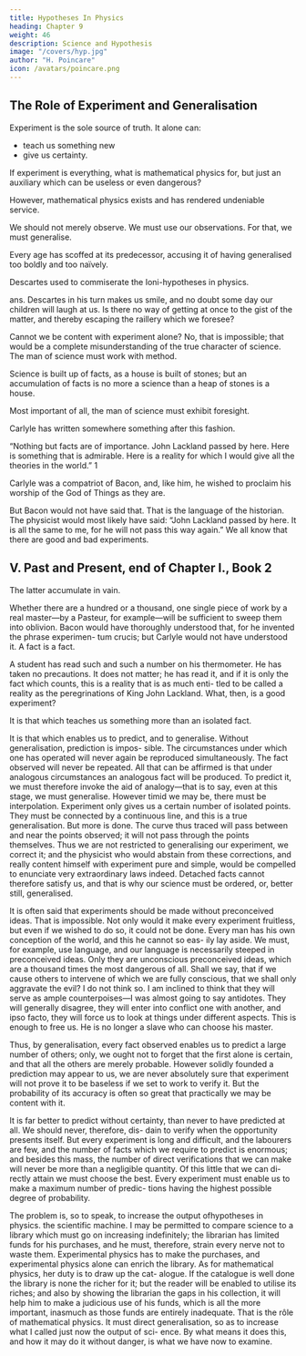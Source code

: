 ```yaml
---
title: Hypotheses In Physics
heading: Chapter 9
weight: 46
description: Science and Hypothesis
image: "/covers/hyp.jpg"
author: "H. Poincare"
icon: /avatars/poincare.png
---
```



<!-- PART IV. NATURE. -->


## The Role of Experiment and Generalisation

Experiment is the sole source of truth. It alone can:
- teach us something new
- give us certainty. 

If experiment is everything, what is mathematical physics for, but just an auxiliary which can be useless or even dangerous? 

<!-- What can experimental physics do with
such an auxiliary—an auxiliary, moreover, which seems
useless, and even may be dangerous? -->

However, mathematical physics exists and has rendered undeniable service.

We should not merely observe. We must use our observations. For that, we must generalise. 

<!-- This is what has always been done, only as
the recollection of past errors has made man more and
more circumspect, he has observed more and more and
generalised less and less.  -->

Every age has scoffed at its predecessor, accusing it of having generalised too boldly and too naïvely. 

Descartes used to commiserate the Ioni-hypotheses in physics.

ans. Descartes in his turn makes us smile, and no doubt
some day our children will laugh at us. Is there no way
of getting at once to the gist of the matter, and thereby
escaping the raillery which we foresee? 

Cannot we be content with experiment alone? No, that is impossible;
that would be a complete misunderstanding of the true
character of science. The man of science must work with
method. 

Science is built up of facts, as a house is built of
stones; but an accumulation of facts is no more a science
than a heap of stones is a house. 

Most important of all, the man of science must exhibit foresight. 

Carlyle has written somewhere something after this fashion. 

“Nothing but facts are of importance. John Lackland passed
by here. Here is something that is admirable. Here is
a reality for which I would give all the theories in the
world.” 1 

Carlyle was a compatriot of Bacon, and, like him, he wished to proclaim his worship of the God of Things as they are.

But Bacon would not have said that. That is the language of the historian. The physicist would most likely
have said: “John Lackland passed by here. It is all the same to me, for he will not pass this way again.”
We all know that there are good and bad experiments.

## V. Past and Present, end of Chapter I., Book 2

The latter accumulate in vain. 

Whether there are a hundred or a thousand, one single piece of work by a real
master—by a Pasteur, for example—will be sufficient to
sweep them into oblivion. Bacon would have thoroughly
understood that, for he invented the phrase experimen-
tum crucis; but Carlyle would not have understood it. A
fact is a fact. 

A student has read such and such a number on his thermometer. He has taken no precautions.
It does not matter; he has read it, and if it is only the
fact which counts, this is a reality that is as much enti-
tled to be called a reality as the peregrinations of King
John Lackland. What, then, is a good experiment? 

It is that which teaches us something more than an isolated fact. 

It is that which enables us to predict, and to
generalise. Without generalisation, prediction is impos-
sible. The circumstances under which one has operated
will never again be reproduced simultaneously. The fact
observed will never be repeated. All that can be affirmed
is that under analogous circumstances an analogous fact
will be produced. To predict it, we must therefore invoke
the aid of analogy—that is to say, even at this stage, we
must generalise. However timid we may be, there must be
interpolation. Experiment only gives us a certain number
of isolated points. They must be connected by a continuous line, and this is a true generalisation. But more is
done. The curve thus traced will pass between and near
the points observed; it will not pass through the points
themselves. Thus we are not restricted to generalising our
experiment, we correct it; and the physicist who would
abstain from these corrections, and really content himself
with experiment pure and simple, would be compelled to enunciate very extraordinary laws indeed. Detached facts
cannot therefore satisfy us, and that is why our science
must be ordered, or, better still, generalised.

It is often said that experiments should be made without preconceived ideas. That is impossible. Not only
would it make every experiment fruitless, but even if we
wished to do so, it could not be done. Every man has his
own conception of the world, and this he cannot so eas-
ily lay aside. We must, for example, use language, and
our language is necessarily steeped in preconceived ideas.
Only they are unconscious preconceived ideas, which are
a thousand times the most dangerous of all. Shall we
say, that if we cause others to intervene of which we are
fully conscious, that we shall only aggravate the evil? I
do not think so. I am inclined to think that they will
serve as ample counterpoises—I was almost going to say
antidotes. They will generally disagree, they will enter into conflict one with another, and ipso facto, they will
force us to look at things under different aspects. This is
enough to free us. He is no longer a slave who can choose
his master.

Thus, by generalisation, every fact observed enables us to predict a large number of others; only, we ought not
to forget that the first alone is certain, and that all the
others are merely probable. However solidly founded a prediction may appear to us, we are never absolutely sure
that experiment will not prove it to be baseless if we set
to work to verify it. But the probability of its accuracy is
often so great that practically we may be content with it.

It is far better to predict without certainty, than never to have predicted at all. We should never, therefore, dis-
dain to verify when the opportunity presents itself. But every experiment is long and difficult, and the labourers
are few, and the number of facts which we require to predict is enormous; and besides this mass, the number of
direct verifications that we can make will never be more than a negligible quantity. Of this little that we can di-
rectly attain we must choose the best. Every experiment must enable us to make a maximum number of predic-
tions having the highest possible degree of probability.

The problem is, so to speak, to increase the output ofhypotheses in physics.
the scientific machine. I may be permitted to compare
science to a library which must go on increasing indefinitely; the librarian has limited funds for his purchases,
and he must, therefore, strain every nerve not to waste
them. Experimental physics has to make the purchases,
and experimental physics alone can enrich the library. As
for mathematical physics, her duty is to draw up the cat-
alogue. If the catalogue is well done the library is none
the richer for it; but the reader will be enabled to utilise
its riches; and also by showing the librarian the gaps in
his collection, it will help him to make a judicious use of
his funds, which is all the more important, inasmuch as
those funds are entirely inadequate. That is the rôle of
mathematical physics. It must direct generalisation, so
as to increase what I called just now the output of sci-
ence. By what means it does this, and how it may do it
without danger, is what we have now to examine.


